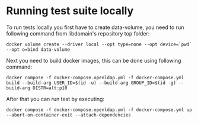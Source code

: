 # Running test suite locally
To run tests locally you first have to create data-volume, you need to run following command from libdomain's repository top folder:
```
docker volume create --driver local --opt type=none --opt device=`pwd` --opt o=bind data-volume
```
Next you need to build docker images, this can be done using following command:
```
docker compose -f docker-compose.openldap.yml -f docker-compose.yml build --build-arg USER_ID=$(id -u) --build-arg GROUP_ID=$(id -g) --build-arg DISTR=alt:p10
```
After that you can run test by executing:
```
docker compose -f docker-compose.openldap.yml -f docker-compose.yml up --abort-on-container-exit --attach-dependencies
```

